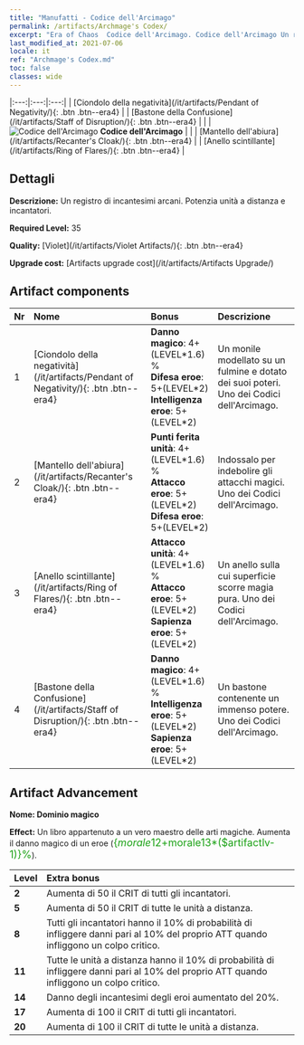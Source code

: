 ```yaml
---
title: "Manufatti - Codice dell'Arcimago"
permalink: /artifacts/Archmage's Codex/
excerpt: "Era of Chaos  Codice dell'Arcimago. Codice dell'Arcimago Un registro di incantesimi arcani. Potenzia unità a distanza e incantatori."
last_modified_at: 2021-07-06
locale: it
ref: "Archmage's Codex.md"
toc: false
classes: wide
---
```


  |:---:|:---:|:---:| 
  |  [Ciondolo della negatività](/it/artifacts/Pendant of Negativity/){: .btn .btn--era4} |   |  [Bastone della Confusione](/it/artifacts/Staff of Disruption/){: .btn .btn--era4} | 
  |   | ![Codice dell'Arcimago](/images/t/icon_artifact_34.png) **Codice dell'Arcimago** |  | 
  |  [Mantello dell'abiura](/it/artifacts/Recanter's Cloak/){: .btn .btn--era4} |   |  [Anello scintillante](/it/artifacts/Ring of Flares/){: .btn .btn--era4} | 


## Dettagli

 **Descrizione:** Un registro di incantesimi arcani. Potenzia unità a distanza e incantatori.

 **Required Level:** 35

 **Quality:** [Violet](/it/artifacts/Violet Artifacts/){: .btn .btn--era4}

 **Upgrade cost:** [Artifacts upgrade cost](/it/artifacts/Artifacts Upgrade/)



## Artifact components

  | Nr |    Nome    |   Bonus | Descrizione | 
  |:---|:-----------|:--------|:------------| 
  | 1 | [Ciondolo della negatività](/it/artifacts/Pendant of Negativity/){: .btn .btn--era4} | **Danno magico**: 4+(LEVEL\*1.6) %<br/>**Difesa eroe**: 5+(LEVEL\*2)<br/>**Intelligenza eroe**: 5+(LEVEL\*2) | Un monile modellato su un fulmine e dotato dei suoi poteri. Uno dei Codici dell'Arcimago. | 
  | 2 | [Mantello dell'abiura](/it/artifacts/Recanter's Cloak/){: .btn .btn--era4} | **Punti ferita unità**: 4+(LEVEL\*1.6) %<br/>**Attacco eroe**: 5+(LEVEL\*2)<br/>**Difesa eroe**: 5+(LEVEL\*2) | Indossalo per indebolire gli attacchi magici. Uno dei Codici dell'Arcimago. | 
  | 3 | [Anello scintillante](/it/artifacts/Ring of Flares/){: .btn .btn--era4} | **Attacco unità**: 4+(LEVEL\*1.6) %<br/>**Attacco eroe**: 5+(LEVEL\*2)<br/>**Sapienza eroe**: 5+(LEVEL\*2) | Un anello sulla cui superficie scorre magia pura. Uno dei Codici dell'Arcimago. | 
  | 4 | [Bastone della Confusione](/it/artifacts/Staff of Disruption/){: .btn .btn--era4} | **Danno magico**: 4+(LEVEL\*1.6) %<br/>**Intelligenza eroe**: 5+(LEVEL\*2)<br/>**Sapienza eroe**: 5+(LEVEL\*2) | Un bastone contenente un immenso potere. Uno dei Codici dell'Arcimago. | 


## Artifact Advancement

 **Nome: Dominio magico**

 **Effect:** Un libro appartenuto a un vero maestro delle arti magiche. Aumenta il danno magico di un eroe (<span style="color: #1ca216;font-size:18px">{$morale12+$morale13*($artifactlv-1)}%</span>).

  |  Level  |    Extra bonus  | 
  |:--------|:----------------| 
  | **2** | Aumenta di 50 il CRIT di tutti gli incantatori. | 
  | **5** | Aumenta di 50 il CRIT di tutte le unità a distanza. | 
  | **8** | Tutti gli incantatori hanno il 10% di probabilità di infliggere danni pari al 10% del proprio ATT quando infliggono un colpo critico. | 
  | **11** | Tutte le unità a distanza hanno il 10% di probabilità di infliggere danni pari al 10% del proprio ATT quando infliggono un colpo critico. | 
  | **14** | Danno degli incantesimi degli eroi aumentato del 20%. | 
  | **17** | Aumenta di 100 il CRIT di tutti gli incantatori. | 
  | **20** | Aumenta di 100 il CRIT di tutte le unità a distanza. | 
